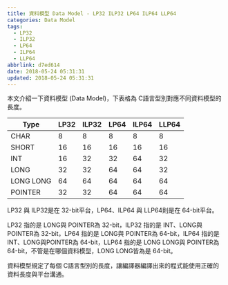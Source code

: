 ```yaml
---
title: 資料模型 Data Model - LP32 ILP32 LP64 ILP64 LLP64
categories: Data Model
tags:
  - LP32
  - ILP32
  - LP64
  - ILP64
  - LLP64
abbrlink: d7ed614
date: 2018-05-24 05:31:31
updated: 2018-05-24 05:31:31
---
```



本文介紹一下資料模型 (Data Model)，下表格為 C語言型別對應不同資料模型的長度。

| Type      | LP32  | ILP32 | LP64  | ILP64 | LLP64 |
| --------- | ----- | ----- | ----- | ----- | ----- |
| CHAR      | 8     | 8     | 8     | 8     | 8     |
| SHORT     | 16    | 16    | 16    | 16    | 16    |
| INT       | 16    | 32    | 32    | 64    | 32    |
| LONG      | 32    | 32    | 64    | 64    | 32    |
| LONG LONG | 64    | 64    | 64    | 64    | 64    |
| POINTER   | 32    | 32    | 64    | 64    | 64    |

LP32 與 ILP32是在 32-bit平台，LP64、ILP64 與 LLP64則是在 64-bit平台。

LP32 指的是 LONG與 POINTER為 32-bit，ILP32 指的是 INT、LONG與 POINTER為 32-bit，LP64 指的是 LONG與 POINTER為 64-bit，ILP64 指的是 INT、LONG與POINTER為 64-bit，LLP64 指的是 LONG LONG與 POINTER為 64-bit，不管是在哪個資料模型，LONG LONG皆為是 64-bit。

資料模型規定了每個 C語言型別的長度，讓編譯器編譯出來的程式能使用正確的資料長度與平台溝通。
